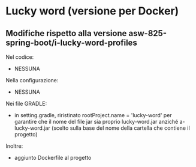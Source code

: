 # Lucky word (versione per Docker)

## Modifiche rispetto alla versione asw-825-spring-boot/i-lucky-word-profiles

Nel codice: 
* NESSUNA 

Nella configurazione: 
* NESSUNA 

Nei file GRADLE: 
* in setting.gradle, riristinato rootProject.name = 'lucky-word' 
  per garantire che il nome del file jar sia proprio lucky-word.jar 
  anziché a-lucky-word.jar (scelto sulla base del nome della cartella che contiene il progetto) 
  
Inoltre: 
* aggiunto Dockerfile al progetto
